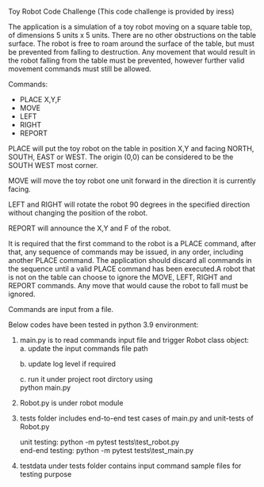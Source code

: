 Toy Robot Code Challenge 
(This code challenge is provided by iress)

The application is a simulation of a toy robot moving on a square table top, of dimensions 5 units x 5 units. There are no other obstructions on the table surface. The robot is free to roam around the surface of the table, but must be prevented from falling to destruction. Any movement that would result in the robot falling from the table must be prevented, however further valid movement commands must still be allowed. 

Commands:
* PLACE X,Y,F
* MOVE
* LEFT
* RIGHT
* REPORT

PLACE will put the toy robot on the table in position X,Y and facing NORTH, SOUTH, EAST or WEST. The origin (0,0) can be considered to be the SOUTH WEST most corner.  

MOVE will move the toy robot one unit forward in the direction it is currently facing.
 
LEFT and RIGHT will rotate the robot 90 degrees in the specified direction without changing the position of the robot. 

REPORT will announce the X,Y and F of the robot. 

It is required that the first command to the robot is a PLACE command, after that, any sequence of commands may be issued, in any order, including another PLACE command. The 
application should discard all commands in the sequence until a valid PLACE command has been executed.A robot that is not on the table can choose to ignore the MOVE, LEFT, RIGHT and REPORT commands. 
Any move that would cause the robot to fall must be ignored. 

Commands are input from a file. 

Below codes have been tested in python 3.9 environment: 
1. main.py is to read commands input file and trigger Robot class object:  
   a. update the input commands file path
   
   b. update log level if required
   
   c. run it under project root dirctory using   
      python main.py 
2. Robot.py is under robot module 
3. tests folder includes end-to-end test cases of main.py and unit-tests of Robot.py 

   unit testing:    python -m pytest tests\test_robot.py       
   end-end testing: python -m pytest tests\test_main.py
   
4. testdata under tests folder contains input command sample files for testing purpose
   
